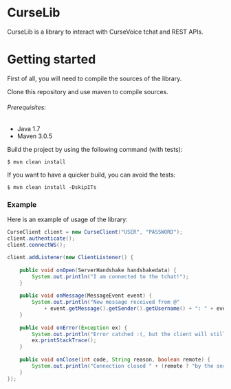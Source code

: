 # CurseLib
CurseLib is a library to interact with CurseVoice tchat and REST APIs.

# Getting started

First of all, you will need to compile the sources of the library.

Clone this repository and use maven to compile sources.

###### Prerequisites:
* Java 1.7
* Maven 3.0.5

Build the project by using the following command (with tests):

    $ mvn clean install

If you want to have a quicker build, you can avoid the tests:

    $ mvn clean install -DskipITs
    

### Example

Here is an example of usage of the library:

```java
CurseClient client = new CurseClient("USER", "PASSWORD");
client.authenticate();
client.connectWS();

client.addListener(new ClientListener() {
    
    public void onOpen(ServerHandshake handshakedata) {
        System.out.println("I am connected to the tchat!");
    }
    
    public void onMessage(MessageEvent event) {
        System.out.println("New message received from @"
            + event.getMessage().getSender().getUsername() + ": " + event.getMessage().getText());
    }
    
    public void onError(Exception ex) {
        System.out.println("Error catched :(, but the client will still run.");
        ex.printStackTrace();
    }
    
    public void onClose(int code, String reason, boolean remote) {
        System.out.println("Connection closed " + (remote ? "by the server" : "") + ": (" + code + ")" + reason);
    }
});
```